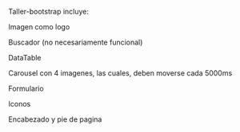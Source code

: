 Taller-bootstrap incluye:

Imagen como logo

Buscador (no necesariamente funcional)

DataTable

Carousel con 4 imagenes, las cuales, deben moverse cada 5000ms

Formulario

Iconos

Encabezado y pie de pagina

